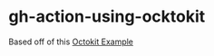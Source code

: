 # gh-action-using-ocktokit

Based off of this [Octokit Example](https://github.com/octokit/action.js)
